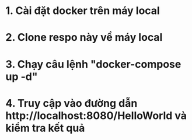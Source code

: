 # 1. Cài đặt docker trên máy local
# 2. Clone respo này về máy local
# 3. Chạy câu lệnh "docker-compose up -d"
# 4. Truy cập vào đường dẫn http://localhost:8080/HelloWorld và kiểm tra kết quả
